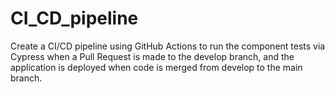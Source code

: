 # CI_CD_pipeline
Create a CI/CD pipeline using GitHub Actions to run the component tests via Cypress when a Pull Request is made to the develop branch, and the application is deployed when code is merged from develop to the main branch.
